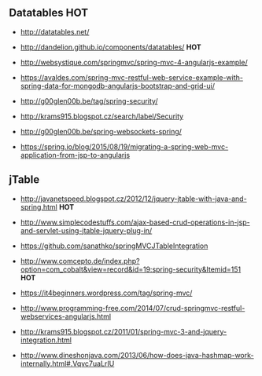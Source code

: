 ## Datatables **HOT**
* http://datatables.net/
* http://dandelion.github.io/components/datatables/ **HOT**

* http://websystique.com/springmvc/spring-mvc-4-angularjs-example/
* https://avaldes.com/spring-mvc-restful-web-service-example-with-spring-data-for-mongodb-angularjs-bootstrap-and-grid-ui/
* http://g00glen00b.be/tag/spring-security/
* http://krams915.blogspot.cz/search/label/Security
* http://g00glen00b.be/spring-websockets-spring/
* https://spring.io/blog/2015/08/19/migrating-a-spring-web-mvc-application-from-jsp-to-angularjs

## jTable
* http://javanetspeed.blogspot.cz/2012/12/jquery-jtable-with-java-and-spring.html **HOT**
* http://www.simplecodestuffs.com/ajax-based-crud-operations-in-jsp-and-servlet-using-jtable-jquery-plug-in/
* https://github.com/sanathko/springMVCJTableIntegration
* http://www.comcepto.de/index.php?option=com_cobalt&view=record&id=19:spring-security&Itemid=151 **HOT**
* https://it4beginners.wordpress.com/tag/spring-mvc/

* http://www.programming-free.com/2014/07/crud-springmvc-restful-webservices-angularjs.html
* http://krams915.blogspot.cz/2011/01/spring-mvc-3-and-jquery-integration.html
* http://www.dineshonjava.com/2013/06/how-does-java-hashmap-work-internally.html#.Vqvc7uaLrIU
